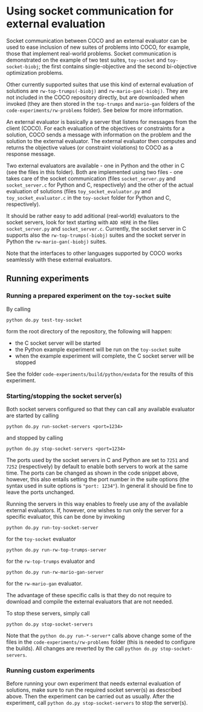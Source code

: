 # Using socket communication for external evaluation 

Socket communication between COCO and an external evaluator can be used to ease inclusion 
of new suites of problems into COCO, for example, those that implement real-world problems. 
Socket communication is demonstrated on the example of two test suites, `toy-socket` and 
`toy-socket-biobj`; the first contains single-objective and the second bi-objective optimization problems.

Other currently supported suites that use this kind of external evaluation of
solutions are `rw-top-trumps(-biobj)` and `rw-mario-gan(-biobj)`. They are not included in the
COCO repository directly, but are downloaded when invoked (they are then stored in the
`top-trumps` and `mario-gan` folders of the `code-experiments/rw-problems` folder).
See below for more information.

An external evaluator is basically a server that listens for messages
from the client (COCO). For each evaluation of the objectives or constraints
for a solution, COCO sends a message with information
on the problem and the solution to the external evaluator. The external evaluator then 
computes and returns the objective values (or constraint violations) to COCO as a response message.

Two external evaluators are available - one in Python and the other in C (see the files
in this folder). Both are implemented using two files - one takes care of the socket 
communication (files `socket_server.py` and `socket_server.c` for Python and C, respectively) 
and the other of the actual evaluation of solutions (files `toy_socket_evaluator.py` and 
`toy_socket_evaluator.c` in the `toy-socket` folder for Python and C, respectively). 

It should be rather easy to add aditional (real-world) evaluators to the socket servers, 
look for text starting with `ADD HERE` in the files `socket_server.py` and `socket_server.c`.
Currently, the socket server in C supports also the `rw-top-trumps(-biobj)` suites and the socket
server in Python the `rw-mario-gan(-biobj)` suites.

Note that the interfaces to other languages supported by COCO works seamlessly with these external
evaluators.

## Running experiments

### Running a prepared experiment on the `toy-socket` suite

By calling

````
python do.py test-toy-socket
````

form the root directory of the repository, the following will happen:
- the C socket server will be started
- the Python example experiment will be run on the `toy-socket` suite
- when the example experiment will complete, the C socket server will be stopped

See the folder `code-experiments/build/python/exdata` for the results of this experiment.

### Starting/stopping the socket server(s)

Both socket servers configured so that they can call any available evaluator are started by calling

````
python do.py run-socket-servers <port=1234>
````

and stopped by calling

````
python do.py stop-socket-servers <port=1234>
````

The ports used by the socket servers in C and Python are set to `7251` and `7252` (respectively)
by default to enable both servers to work at the same time. The ports can be changed as shown
in the code snippet above, however, this also entails setting the port number in the suite
options (the syntax used in suite options is `"port: 1234"`). In general it should be fine to leave
the ports unchanged.

Running the servers in this way enables to freely use any of the available external evaluators.
If, however, one wishes to run only the server for a specific evaluator, this can be done by invoking

````
python do.py run-toy-socket-server
````
for the `toy-socket` evaluator

````
python do.py run-rw-top-trumps-server
````
for the `rw-top-trumps` evaluator and

````
python do.py run-rw-mario-gan-server
````
for the `rw-mario-gan` evaluator.

The advantage of these specific calls is that they do not require to download and compile the external evaluators
that are not needed.

To stop these servers, simply call
````
python do.py stop-socket-servers
````

Note that the `python do.py run-*-server*` calls above change some of the files in the `code-experiments/rw-problems` folder
(this is needed to configure the builds). All changes are reverted by the call `python do.py stop-socket-servers`.

### Running custom experiments

Before running your own experiment that needs external evaluation of solutions, make sure to
run the required socket server(s) as described above. Then the experiment can be carried out as
usually. After the experiment, call `python do.py stop-socket-servers` to stop the server(s).
